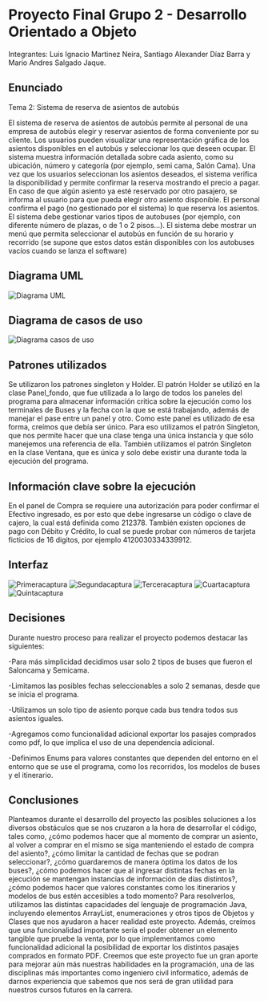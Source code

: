# Proyecto Final Grupo 2 - Desarrollo Orientado a Objeto
Integrantes: Luis Ignacio Martinez Neira, Santiago Alexander Díaz Barra y Mario Andres Salgado Jaque.
## Enunciado
Tema 2: Sistema de reserva de asientos de autobús

El sistema de reserva de asientos de autobús permite al personal de una empresa de autobús elegir y reservar asientos de forma conveniente por su cliente. Los usuarios pueden  visualizar una representación gráfica de los asientos disponibles en el autobús y seleccionar los que deseen ocupar. El sistema muestra información detallada sobre cada asiento, como su ubicación, número y  categoría (por ejemplo, semi cama, Salón Cama).
Una vez que los usuarios seleccionan los asientos deseados, el sistema verifica la disponibilidad y permite confirmar la reserva mostrando el precio a pagar. En caso de que algún asiento ya esté reservado por otro pasajero, se informa al usuario para que pueda elegir otro asiento disponible. El personal confirma el pago (no gestionado por el sistema) lo que reserva los asientos.
El sistema debe gestionar varios tipos de autobuses (por ejemplo, con diferente número de plazas, o de 1 o 2 pisos...).
El sistema debe mostrar un menú que permita seleccionar el autobús en función de su horario y recorrido (se supone que estos datos están disponibles con los autobuses vacíos cuando se lanza el software)
## Diagrama UML
![Diagrama UML](Proyecto_UML.png)
## Diagrama de casos de uso
![Diagrama casos de uso](Diagrama%20caso%20de%20uso.png)
## Patrones utilizados
Se utilizaron los patrones singleton y Holder.
El patrón Holder se utilizó en la clase Panel_fondo, que fue utilizada a lo largo de todos los paneles del programa para almacenar información critica sobre la ejecución como los terminales de Buses y la fecha con la que se está trabajando, además de manejar el pase entre un panel y otro.
Como este panel es utilizado de esa forma, creímos que debía ser único. Para eso utilizamos el patrón Singleton, que nos permite hacer que una clase tenga una única instancia y que sólo manejemos una referencia de ella. También utilizamos el patrón Singleton en la clase Ventana, que es única y solo debe existir una durante toda la ejecución del programa.
## Información clave sobre la ejecución
En el panel de Compra se requiere una autorización para poder confirmar el Efectivo ingresado, es por esto que debe ingresarse un código o clave de cajero, la cual está definida como 212378.
También existen opciones de pago con Débito y Crédito, lo cual se puede probar con números de tarjeta ficticios de 16 digitos, por ejemplo 4120030334339912.

## Interfaz
![Primeracaptura](Primeracaptura.png)
![Segundacaptura](Segundacaptura.png)
![Terceracaptura](Terceracaptura.png)
![Cuartacaptura](Cuartacaptura.png)
![Quintacaptura](Quintacaptura.png)
## Decisiones
Durante nuestro proceso para realizar el proyecto podemos destacar las siguientes:

-Para más simplicidad decidimos usar solo 2 tipos de buses que fueron el Saloncama y Semicama.

-Limitamos las posibles fechas seleccionables a solo 2 semanas, desde que se inicia el programa.

-Utilizamos un solo tipo de asiento porque cada bus tendra todos sus asientos iguales.

-Agregamos como funcionalidad adicional exportar los pasajes comprados como pdf, lo que implica el uso de una dependencia adicional.

-Definimos Enums para valores constantes que dependen del entorno en el entorno que se use el programa, como los recorridos, los modelos de buses y el itinerario.
## Conclusiones
Planteamos durante el desarrollo del proyecto las posibles soluciones a los diversos obstáculos que se nos cruzaron a la hora de desarrollar el código, tales como, ¿cómo podemos hacer que al momento de comprar un asiento, al volver a comprar en el mismo se siga manteniendo el estado de compra del asiento?, ¿cómo limitar la cantidad de fechas que se podran seleccionar?, ¿cómo guardaremos de manera óptima los datos de los buses?, ¿cómo podemos hacer que al ingresar distintas fechas en la ejecución se mantengan instancias de información de días distintos?, ¿cómo podemos hacer que valores constantes como los itinerarios y modelos de bus estén accesibles a todo momento?
Para resolverlos, utilizamos las distintas capacidades del lenguaje de programación Java, incluyendo elementos ArrayList, enumeraciones y otros tipos de Objetos y Clases que nos ayudaron a hacer realidad este proyecto.
Además, creímos que una funcionalidad importante sería el poder obtener un elemento tangible que pruebe la venta, por lo que implementamos como funcionalidad adicional la posibilidad de exportar los distintos pasajes comprados en formato PDF.
Creemos que este proyecto fue un gran aporte para mejorar aún más nuestras habilidades en la programación, una de las disciplinas más importantes como ingeniero civil informatico, además de darnos experiencia que sabemos que nos será de gran utilidad para nuestros cursos futuros en la carrera.